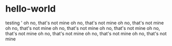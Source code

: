 # hello-world
testing
'
oh no, that's not mine
oh no, that's not mine
oh no, that's not mine
oh no, that's not mine
oh no, that's not mine
oh no, that's not mine
oh no, that's not mine
oh no, that's not mine
oh no, that's not mine
oh no, that's not mine
